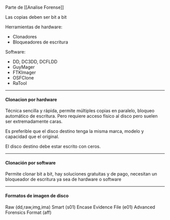 Parte de [[Analise Forense]]

Las copias deben ser bit a bit

Herramientas de hardware:
- Clonadores
- Bloqueadores de escritura

Software:
- DD, DC3DD, DCFLDD
- GuyMager
- FTKImager
- OSFClone
- RaTool

----
#### Clonacion por hardware

Técnica sencilla y rápida, permite múltiples copias en paralelo, bloqueo automático de escritura. Pero requiere acceso físico al disco pero suelen ser extremadamente caras.

Es preferible que el disco destino tenga la misma marca, modelo y capacidad que el original.

El disco destino debe estar escrito con ceros.

---
#### Clonación por software

Permite clonar bit a bit, hay soluciones gratuitas y de pago, necesitan un bloqueador de escritura ya sea de hardware o software

---
#### Formatos de imagen de disco

Raw (dd,raw,img,ima)
Smart (s01)
Encase Evidence File (e01)
Advanced Forensics Format (aff)